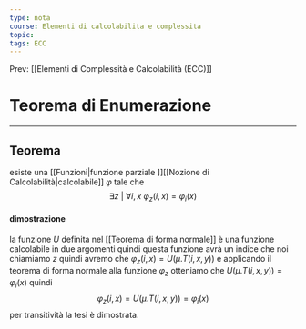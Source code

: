 ```yaml
---
type: nota
course: Elementi di calcolabilita e complessita
topic: 
tags: ECC
---
```


Prev: [[Elementi di Complessità e Calcolabilità (ECC)]]

# Teorema di Enumerazione
---

## Teorema
esiste una  [[Funzioni|funzione parziale ]][[Nozione di Calcolabilità|calcolabile]]  $\varphi$ tale che  
$$\exists z \ | \ \forall i,x \ \varphi_z(i,x) = \varphi_i(x)$$
#### dimostrazione
la funzione $U$ definita nel [[Teorema di forma normale]]  è una funzione calcolabile in due argomenti quindi questa funzione avrà un indice che noi chiamiamo $z$ quindi avremo che $\varphi_z(i,x) = U(\mu.T(i,x,y))$ e applicando il teorema di forma normale alla funzione $\varphi_z$ otteniamo che $U(\mu.T(i,x,y)) = \varphi_i(x)$ quindi   $$\varphi_z(i,x) = U(\mu.T(i,x,y)) = \varphi_i(x)$$ per transitività la tesi è dimostrata. 
